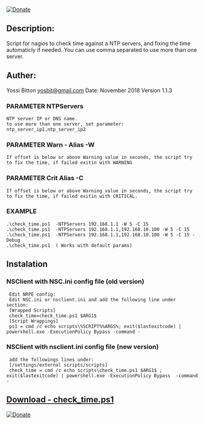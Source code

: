 [![Donate](https://www.paypalobjects.com/en_US/IL/i/btn/btn_donateCC_LG.gif)](https://paypal.me/yosbit)
## Description:
Script for nagios to check time against a NTP servers, and fixing the time automaticly if needed.
You can use comma separated to use more than one server.

## Auther:
Yossi Bitton yosbit@gmail.com
Date: November 2018
Version 1.1.3

### PARAMETER NTPServers
    NTP server IP or DNS name.
	to use more than one server, set parameter:  ntp_server_ip1,ntp_server_ip2
	
### PARAMETER Warn - Alias -W
	If offset is below or above Warning value in seconds, the script try to fix the time, if failed exitin with WARNING
	
### PARAMETER Crit Alias -C
	If offset is below or above Warning value in seconds, the script try to fix the time, if failed exitin with CRITICAL.
	
### EXAMPLE
	.\check_time.ps1  -NTPServers 192.168.1.1 -W 5 -C 15
	.\check_time.ps1  -NTPServers 192.168.1.1,192.168.10.100 -W 5 -C 15
	.\check_time.ps1  -NTPServers 192.168.1.1,192.168.10.100 -W 5 -C 15 -Debug	
	.\check_time.ps1  ( Works with default params)  

## Instalation
### NSClient with NSC.ini config file (old version)
     Edit NRPE config:
     Edit NSC.ini or nsclient.ini and add the following line under section:
     [Wrapped Scripts]
     check_time=check_time.ps1 $ARG1$
     [Script Wrappings]
     ps1 = cmd /c echo scripts\%SCRIPT%%ARGS%; exit($lastexitcode) | powershell.exe -ExecutionPolicy Bypass -command - 
	
### NSClient with nsclient.ini config file (new version)
     add the followings lines under:
     [/settings/external scripts/scripts]
     check_time = cmd /c echo scripts\check_time.ps1 $ARG1$ ; exit($lastexitcode) | powershell.exe -ExecutionPolicy Bypass  -command -
## [Download - check_time.ps1](https://github.com/yosbit/nagios-plugins/releases/download/1.1.2/check_time.ps1)
[![Donate](https://www.paypalobjects.com/en_US/IL/i/btn/btn_donateCC_LG.gif)](https://paypal.me/yosbit)
